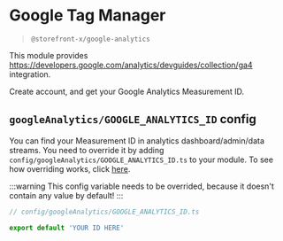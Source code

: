 # Google Tag Manager

> `@storefront-x/google-analytics`

This module provides https://developers.google.com/analytics/devguides/collection/ga4 integration.

Create account, and get your Google Analytics Measurement ID.

## `googleAnalytics/GOOGLE_ANALYTICS_ID` config

You can find your Measurement ID in analytics dashboard/admin/data streams. You need to override it by adding `config/googleAnalytics/GOOGLE_ANALYTICS_ID.ts` to your module. To see how overriding works, click [here](../guide/how-it-works.html#overriding).

:::warning
This config variable needs to be overrided, because it doesn't contain any value by default!
:::

```ts
// config/googleAnalytics/GOOGLE_ANALYTICS_ID.ts

export default 'YOUR ID HERE'
```
